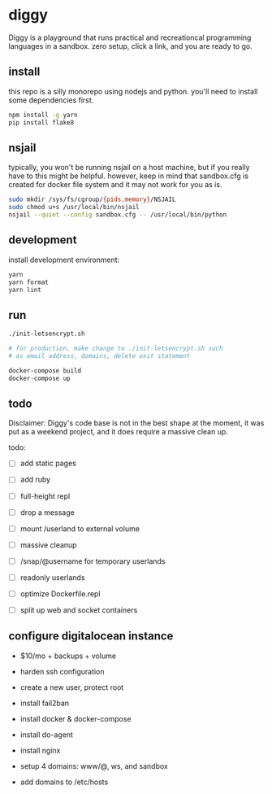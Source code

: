 # diggy

Diggy is a playground that runs practical and recreationcal
programming languages in a sandbox. zero setup, click a link, and you
are ready to go.

## install

this repo is a silly monorepo using nodejs and python. you'll need
to install some dependencies first.

```bash
npm install -g yarn
pip install flake8
```

## nsjail

typically, you won't be running nsjail on a host machine, but if you
really have to this might be helpful. however, keep in mind that
sandbox.cfg is created for docker file system and it may not work for
you as is.

```bash
sudo mkdir /sys/fs/cgroup/{pids,memory}/NSJAIL
sudo chmod u+s /usr/local/bin/nsjail
nsjail --quiet --config sandbox.cfg -- /usr/local/bin/python
```

## development

install development environment:

```bash
yarn
yarn format
yarn lint
```

## run

```bash
./init-letsencrypt.sh

# for production, make change to ./init-letsencrypt.sh such
# as email address, domains, delete exit statement

docker-compose build
docker-compose up
```

## todo

Disclaimer: Diggy's code base is not in the best shape at the moment,
it was put as a weekend project, and it does require a massive clean
up.

todo:
  - [ ] add static pages
  - [ ] add ruby
  - [ ] full-height repl
  - [ ] drop a message
  - [ ] mount /userland to external volume

  - [ ] massive cleanup
  - [ ] /snap/@username for temporary userlands
  - [ ] readonly userlands
  - [ ] optimize Dockerfile.repl
  - [ ] split up web and socket containers

## configure digitalocean instance

- $10/mo + backups + volume
- harden ssh configuration
- create a new user, protect root
- install fail2ban
- install docker & docker-compose
- install do-agent
- install nginx

- setup 4 domains: www/@, ws, and sandbox
- add domains to /etc/hosts
